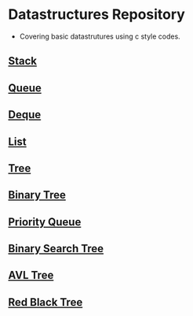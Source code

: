 # Datastructures Repository
 - Covering basic datastrutures using c style codes.

## [Stack](./stack/README.md)

## [Queue](./queue/README.md)

## [Deque](./deque/README.md)

## [List](./list/README.md)

## [Tree]()

## [Binary Tree]()

## [Priority Queue]()

## [Binary Search Tree]()

## [AVL Tree]()

## [Red Black Tree]()
